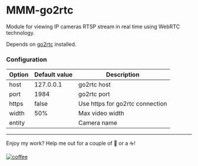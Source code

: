 # MMM-go2rtc

Module for viewing IP cameras RTSP stream in real time using WebRTC technology.

Depends on [go2rtc](https://github.com/AlexxIT/go2rtc) installed.

### Configuration

| Option  | Default value | Description                     |
|---------|---------------|---------------------------------|
| host    | 127.0.0.1     | go2rtc host                     |
| port    | 1984          | go2rtc port                     |
| https   | false         | Use https for go2rtc connection |
| width   | 50%           | Max video width                 |
| entity  |               | Camera name                     |

---

Enjoy my work? Help me out for a couple of :beers: or a :coffee:!

[![coffee](https://www.buymeacoffee.com/assets/img/custom_images/black_img.png)](https://yoomoney.ru/to/410019180291197)
